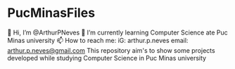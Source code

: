 # PucMinasFiles
👋 Hi, I’m @ArthurPNeves
🌱 I’m currently learning Computer Science ate Puc Minas university
📫 How to reach me:
iG: arthur.p.neves
email: arthur.p.neves@gmail.com
This repository aim's to show some projects developed while studying Computer Science in Puc Minas university

